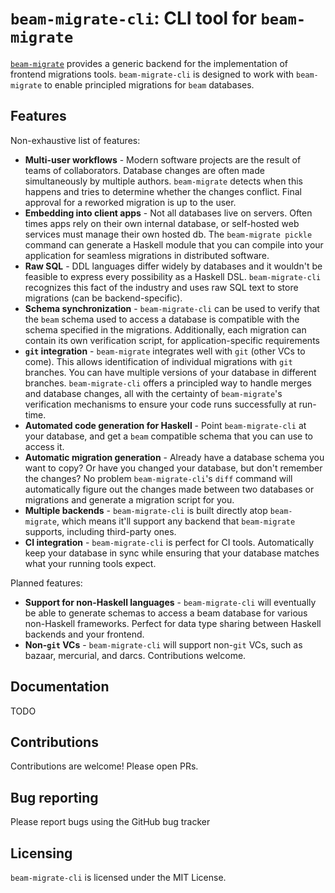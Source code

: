 # `beam-migrate-cli`: CLI tool for `beam-migrate`

[`beam-migrate`](_) provides a generic backend for the implementation of frontend migrations
tools. `beam-migrate-cli` is designed to work with `beam-migrate` to enable principled migrations
for `beam` databases.

## Features

Non-exhaustive list of features:

* **Multi-user workflows** - Modern software projects are the result of teams of
  collaborators. Database changes are often made simultaneously by multiple authors. `beam-migrate`
  detects when this happens and tries to determine whether the changes conflict. Final approval for
  a reworked migration is up to the user.
* **Embedding into client apps** - Not all databases live on servers. Often times apps rely on their
  own internal database, or self-hosted web services must manage their own hosted db. The
  `beam-migrate pickle` command can generate a Haskell module that you can compile into your
  application for seamless migrations in distributed software.
* **Raw SQL** - DDL languages differ widely by databases and it wouldn't be feasible to express
  every possibility as a Haskell DSL. `beam-migrate-cli` recognizes this fact of the industry and
  uses raw SQL text to store migrations (can be backend-specific).
* **Schema synchronization** - `beam-migrate-cli` can be used to verify that the `beam` schema used
  to access a database is compatible with the schema specified in the migrations. Additionally, each
  migration can contain its own verification script, for application-specific requirements
* **`git` integration** - `beam-migrate` integrates well with `git` (other VCs to come). This allows
  identification of individual migrations with `git` branches. You can have multiple versions of
  your database in different branches. `beam-migrate-cli` offers a principled way to handle merges
  and database changes, all with the certainty of `beam-migrate`'s verification mechanisms to ensure
  your code runs successfully at run-time.
* **Automated code generation for Haskell** - Point `beam-migrate-cli` at your database, and get a
  `beam` compatible schema that you can use to access it.
* **Automatic migration generation** - Already have a database schema you want to copy? Or have you
  changed your database, but don't remember the changes? No problem `beam-migrate-cli`'s `diff`
  command will automatically figure out the changes made between two databases or migrations and
  generate a migration script for you.
* **Multiple backends** - `beam-migrate-cli` is built directly atop `beam-migrate`, which means
  it'll support any backend that `beam-migrate` supports, including third-party ones.
* **CI integration** - `beam-migrate-cli` is perfect for CI tools. Automatically keep your database
  in sync while ensuring that your database matches what your running tools expect.

Planned features:

* **Support for non-Haskell languages** - `beam-migrate-cli` will eventually be able to generate
  schemas to access a beam database for various non-Haskell frameworks. Perfect for data type
  sharing between Haskell backends and your frontend.
* **Non-`git` VCs** - `beam-migrate-cli` will support non-`git` VCs, such as bazaar, mercurial, and
  darcs. Contributions welcome.

## Documentation

TODO

## Contributions

Contributions are welcome! Please open PRs.

## Bug reporting

Please report bugs using the GitHub bug tracker

## Licensing

`beam-migrate-cli` is licensed under the MIT License.
